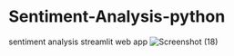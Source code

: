 # Sentiment-Analysis-python
sentiment analysis streamlit web app
![Screenshot (18)](https://github.com/anopsingh706/Sentiment-Analysis-python/assets/111270216/5fa8f0fa-8fc6-4502-b581-3ce76b3b76cf)
